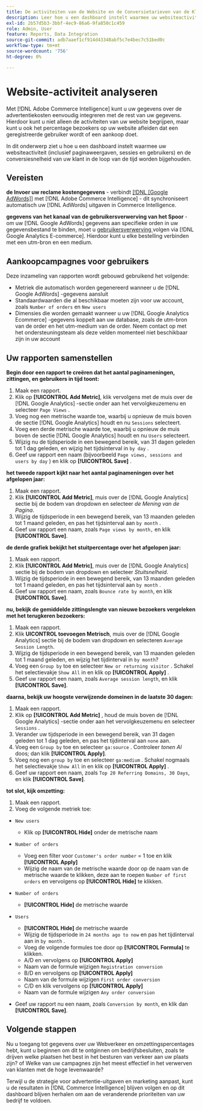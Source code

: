```yaml
---
title: De activiteiten van de Website en de Conversietarieven van de Klant analyseren
description: Leer hoe u een dashboard instelt waarmee uw websiteactiviteit (inclusief paginaweergaven, sessies en gebruikers) en de conversiesnelheid van uw klant in de loop van de tijd worden bijgehouden.
exl-id: 2b57d5b3-3bbf-4ec9-86a6-9fa850c1c459
role: Admin, User
feature: Reports, Data Integration
source-git-commit: adb7aaef1cf914d43348abf5c7e4bec7c51bed0c
workflow-type: tm+mt
source-wordcount: '756'
ht-degree: 0%

---
```


# Website-activiteit analyseren

Met [!DNL Adobe Commerce Intelligence] kunt u uw gegevens over de advertentiekosten eenvoudig integreren met de rest van uw gegevens. Hierdoor kunt u niet alleen de activiteiten van uw website begrijpen, maar kunt u ook het percentage bezoekers op uw website afleiden dat een geregistreerde gebruiker wordt of een aankoop doet.

In dit onderwerp ziet u hoe u een dashboard instelt waarmee uw websiteactiviteit (inclusief paginaweergaven, sessies en gebruikers) en de conversiesnelheid van uw klant in de loop van de tijd worden bijgehouden.

## Vereisten

**de Invoer uw reclame kostengegevens** - verbindt [[!DNL [Google AdWords]]](../importing-data/integrations/google-adwords.md) met [!DNL Adobe Commerce Intelligence] - dit synchroniseert automatisch uw [!DNL AdWords] uitgaven in Commerce Intelligence.

**gegevens van het kanaal van de gebruikersverwerving van het Spoor** - om uw [!DNL Google AdWords] gegevens aan specifieke orden in uw gegevensbestand te binden, moet u [ gebruikersverwerving ](../analysis/google-track-user-acq.md) volgen via [!DNL Google Analytics E-commerce]. Hierdoor kunt u elke bestelling verbinden met een utm-bron en een medium.

## Aankoopcampagnes voor gebruikers

Deze inzameling van rapporten wordt gebouwd gebruikend het volgende:

* Metriek die automatisch worden gegenereerd wanneer u de [!DNL Google AdWords] -gegevens aansluit
* Standaardwaarden die al beschikbaar moeten zijn voor uw account, zoals `Number of orders` en `New users`
* Dimensies die worden gemaakt wanneer u uw [!DNL Google Analytics Ecommerce] -gegevens koppelt aan uw database, zoals de utm-bron van de order en het utm-medium van de order. Neem contact op met het ondersteuningsteam als deze velden momenteel niet beschikbaar zijn in uw account

## Uw rapporten samenstellen

**Begin door een rapport te creëren dat het aantal paginameningen, zittingen, en gebruikers in tijd toont:**

1. Maak een rapport.
1. Klik op **[!UICONTROL Add Metric]**, klik vervolgens met de muis over de [!DNL Google Analytics] -sectie onder aan het vervolgkeuzemenu en selecteer `Page Views` .
1. Voeg nog een metrische waarde toe, waarbij u opnieuw de muis boven de sectie [!DNL Google Analytics] houdt en nu `Sessions` selecteert.
1. Voeg een derde metrische waarde toe, waarbij u opnieuw de muis boven de sectie [!DNL Google Analytics] houdt en nu `Users` selecteert.
1. Wijzig nu de tijdsperiode in een bewegend bereik, van 31 dagen geleden tot 1 dag geleden, en wijzig het tijdsinterval in `by day` .
1. Geef uw rapport een naam (bijvoorbeeld `Page views, sessions and users by day` ) en klik op **[!UICONTROL Save]** .

**het tweede rapport kijkt naar het aantal paginameningen over het afgelopen jaar:**

1. Maak een rapport.
1. Klik **[!UICONTROL Add Metric]**, muis over de [!DNL Google Analytics] sectie bij de bodem van dropdown en selecteer _de Mening van de Pagina_.
1. Wijzig de tijdsperiode in een bewegend bereik, van 13 maanden geleden tot 1 maand geleden, en pas het tijdsinterval aan `by month` .
1. Geef uw rapport een naam, zoals `Page views by month,` en klik **[!UICONTROL Save]**.

**de derde grafiek bekijkt het stuitpercentage over het afgelopen jaar:**

1. Maak een rapport.
1. Klik **[!UICONTROL Add Metric]**, muis over de [!DNL Google Analytics] sectie bij de bodem van dropdown en selecteer _Stuitsnelheid_.
1. Wijzig de tijdsperiode in een bewegend bereik, van 13 maanden geleden tot 1 maand geleden, en pas het tijdsinterval aan `by month` .
1. Geef uw rapport een naam, zoals `Bounce rate by month`, en klik **[!UICONTROL Save]**.

**nu, bekijk de gemiddelde zittingslengte van nieuwe bezoekers vergeleken met het terugkeren bezoekers:**

1. Maak een rapport.
1. Klik **UICONTROL toevoegen Metrisch**, muis over de [!DNL Google Analytics] sectie bij de bodem van dropdown en selecteren `Average Session Length`.
1. Wijzig de tijdsperiode in een bewegend bereik, van 13 maanden geleden tot 1 maand geleden, en wijzig het tijdinterval in `by month`?
1. Voeg een `Group by` toe en selecteer `New or returning visitor` .  Schakel het selectievakje `Show All` in en klik op **[!UICONTROL Apply]** .
1. Geef uw rapport een naam, zoals `Average session length`, en klik **[!UICONTROL Save]**.

**daarna, bekijk uw hoogste verwijzende domeinen in de laatste 30 dagen:**

1. Maak een rapport.
1. Klik op **[!UICONTROL Add Metric]** , houd de muis boven de [!DNL Google Analytics] -sectie onder aan het vervolgkeuzemenu en selecteer `Sessions` .
1. Verander uw tijdsperiode in een bewegend bereik, van 31 dagen geleden tot 1 dag geleden, en pas het tijdinterval aan `none` aan.
1. Voeg een `Group by` toe en selecteer `ga:source` .  Controleer _tonen Al_ doos; dan klik **[!UICONTROL Apply]**.
1. Voeg nog een `group by` toe en selecteer `ga:medium` . Schakel nogmaals het selectievakje `Show All` in en klik op **[!UICONTROL Apply]** .
1. Geef uw rapport een naam, zoals `Top 20 Referring Domains, 30 Days`, en klik **[!UICONTROL Save]**.

**tot slot, kijk omzetting:**

1. Maak een rapport.
1. Voeg de volgende metriek toe:

* `New users`
   * Klik op **[!UICONTROL Hide]** onder de metrische naam

* `Number of orders`
   * Voeg een filter voor `Customer's order number` = 1 toe en klik **[!UICONTROL Apply]**
   * Wijzig de naam van de metrische waarde door op de naam van de metrische waarde te klikken, deze aan te roepen `Number of first orders` en vervolgens op **[!UICONTROL Hide]** te klikken.

* `Number of orders`
   * **[!UICONTROL Hide]** de metrische waarde

* `Users`
   * **[!UICONTROL Hide]** de metrische waarde
   * Wijzig de tijdsperiode in `24 months ago to now` en pas het tijdinterval aan in `by month` .
   * Voeg de volgende formules toe door op **[!UICONTROL Formula]** te klikken.
   * A/D en vervolgens op **[!UICONTROL Apply]**
   * Naam van de formule wijzigen `Registration conversion`
   * B/D en vervolgens op **[!UICONTROL Apply]**
   * Naam van de formule wijzigen `First order conversion`
   * C/D en klik vervolgens op **[!UICONTROL Apply]**
   * Naam van de formule wijzigen `Any order conversion`

* Geef uw rapport nu een naam, zoals `Conversion by month`, en klik dan **[!UICONTROL Save]**.

## Volgende stappen

Nu u toegang tot gegevens over uw Webverkeer en omzettingspercentages hebt, kunt u beginnen om dit te ontginnen om bedrijfsbesluiten, zoals te drijven welke plaatsen het best in het besturen van verkeer aan uw plaats zijn? of Welke van uw campagnes zijn het meest effectief in het verwerven van klanten met de hoge levenwaarde?

Terwijl u de strategie voor advertentie-uitgaven en marketing aanpast, kunt u de resultaten in [!DNL Commerce Intelligence] blijven volgen en op dit dashboard blijven herhalen om aan de veranderende prioriteiten van uw bedrijf te voldoen.
